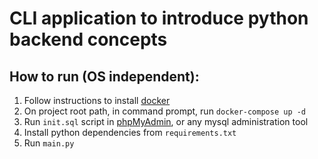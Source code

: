 # CLI application to introduce python backend concepts

## How to run (OS independent):
1. Follow instructions to install [docker](https://www.docker.com/)
2. On project root path, in command prompt, run `docker-compose up -d`
3. Run `init.sql` script in [phpMyAdmin](http://localhost:9000), or any mysql administration tool
4. Install python dependencies from `requirements.txt`
5. Run `main.py`